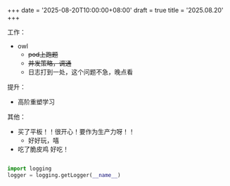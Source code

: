 +++
date = '2025-08-20T10:00:00+08:00'
draft = true
title = '2025.08.20'
+++

<!--more-->

工作：
- owl 
  - ~~pod上跑题~~
  - ~~并发策略，调通~~
  - 日志打到一处，这个问题不急，晚点看

提升：
- 高阶重塑学习

其他：
- 买了平板！！很开心！要作为生产力呀！！
  - 好好玩，嘻
- 吃了脆皮鸡 好吃！

```python

import logging  
logger = logging.getLogger(__name__)
```
